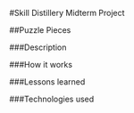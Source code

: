 #Skill Distillery Midterm Project

##Puzzle Pieces

###Description

###How it works

###Lessons learned

###Technologies used
